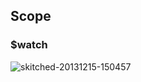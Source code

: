 ## Scope

### $watch

![skitched-20131215-150457](https://f.cloud.github.com/assets/184383/1750534/43afccc4-659a-11e3-9e13-5662b4cfb919.jpg)

